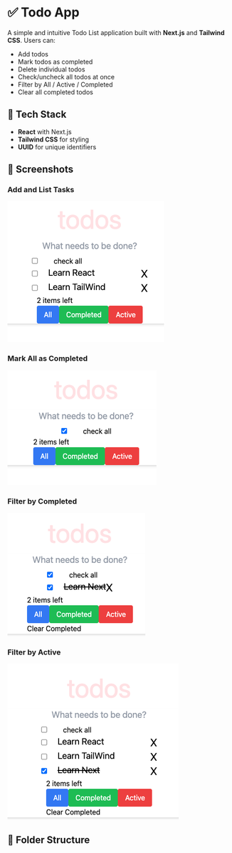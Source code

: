 # ✅ Todo App

A simple and intuitive Todo List application built with **Next.js** and **Tailwind CSS**. Users can:

- Add todos
- Mark todos as completed
- Delete individual todos
- Check/uncheck all todos at once
- Filter by All / Active / Completed
- Clear all completed todos

## 🔧 Tech Stack

- **React** with Next.js
- **Tailwind CSS** for styling
- **UUID** for unique identifiers

## 📸 Screenshots

### Add and List Tasks
![Screenshot 1](./public/screenshots/todo-1.png)

### Mark All as Completed
![Screenshot 2](./public/screenshots/todo-2.png)

### Filter by Completed
![Screenshot 3](./public/screenshots/todo-3.png)

### Filter by Active
![Screenshot 4](./public/screenshots/todo-4.png)

## 📁 Folder Structure